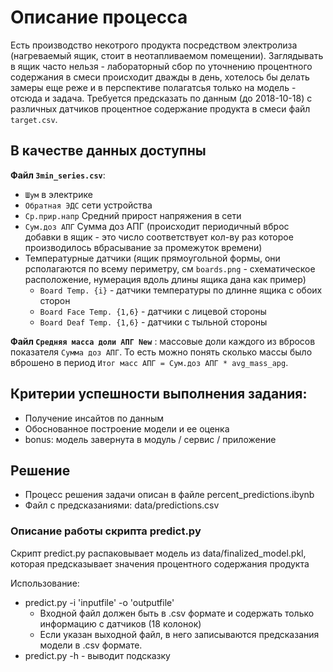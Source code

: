 # Описание процесса
Есть производство некотрого продукта посредством электролиза (нагреваемый ящик, стоит в неотапливаемом помещении).
Заглядывать в ящик часто нельзя - лабораторный сбор по уточнению процентного содержания в смеси происходит дважды в день, хотелось бы делать замеры еще реже  и в перспективе полагатсья только на модель - отсюда и задача. Требуется предсказать по данным (до 2018-10-18) с различных датчиков процентное содержание продукта в смеси файл `target.csv`.
## В качестве данных доступны

**Файл `3min_series.csv`**:

- `Шум` в электрике
- `Обратная ЭДС` сети устройства
- `Ср.прир.напр` Средний прирост напряжения в сети
- `Сум.доз АПГ` Сумма доз АПГ (происходит периодичный вброс добавки в ящик - это число соответствует кол-ву раз которое производилось вбрасывание за промежуток времени)
- Температурные датчики (ящик прямоугольной формы, они рсполагаются по всему периметру, см `boards.png` - схематическое расположение, нумерация вдоль длины ящика дана как пример)
	- `Board Temp. {i}` - датчики температуры по длинне ящика с обоих сторон
	- `Board Face Temp. {1,6}` - датчики с лицевой стороны
	- `Board Deaf Temp. {1,6}` - датчики с тыльной стороны

**Файл `Средняя масса доли АПГ New`** : массовые доли каждого из вбросов показателя `Сумма доз АПГ`. То есть можно понять сколько массы было вброшено в период `Итог масс АПГ = Сум.доз АПГ * avg_mass_apg`.

## Критерии успешности выполнения задания:
- Получение инсайтов по данным
- Обоснованное построение модели и ее оценка
- bonus: модель завернута в модуль / сервис / приложение

## Решение
- Процесс решения задачи описан в файле percent_predictions.ibynb
- Файл с предсказаниями: data/predictions.csv

### Описание работы скрипта predict.py
Скрипт predict.py распаковывает модель из data/finalized_model.pkl, которая предсказывает значения процентного содержания продукта

Использование:
- predict.py -i 'inputfile' -o 'outputfile'
    - Входной файл должен быть в .csv формате и содержать только информацию с датчиков (18 колонок)
    - Если указан выходной файл, в него записываются предсказания модели в .csv формате.
- predict.py -h - выводит подсказку 